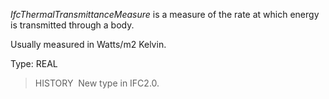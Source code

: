 ﻿_IfcThermalTransmittanceMeasure_ is a measure of the rate at which energy is transmitted through a body.

Usually measured in Watts/m2 Kelvin.

Type: REAL

> HISTORY&nbsp; New type in IFC2.0.
